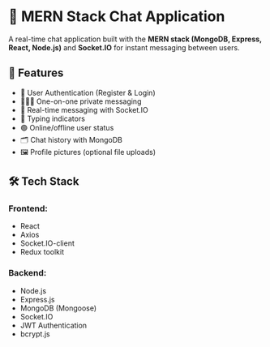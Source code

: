 # 💬 MERN Stack Chat Application

A real-time chat application built with the **MERN stack (MongoDB, Express, React, Node.js)** and **Socket.IO** for instant messaging between users.

## 🚀 Features

- 🔐 User Authentication (Register & Login)
- 🧑‍🤝‍🧑 One-on-one private messaging
- 📡 Real-time messaging with Socket.IO
- 💬 Typing indicators
- 🟢 Online/offline user status
- 🗂️ Chat history with MongoDB
- 🖼️ Profile pictures (optional file uploads)

## 🛠️ Tech Stack

### Frontend:
- React
- Axios
- Socket.IO-client
- Redux toolkit

### Backend:
- Node.js
- Express.js
- MongoDB (Mongoose)
- Socket.IO
- JWT Authentication
- bcrypt.js

